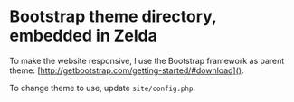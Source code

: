 Bootstrap theme directory, embedded in Zelda
============================================

To make the website responsive, I use the Bootstrap framework as parent theme: [http://getbootstrap.com/getting-started/#download]().

To change theme to use, update `site/config.php`.

